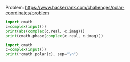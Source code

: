 Problem: https://www.hackerrank.com/challenges/polar-coordinates/problem


```python
import cmath 
c=complex(input())
print(abs(complex(c.real, c.imag)))
print(cmath.phase(complex(c.real, c.imag)))

```


```python
import cmath 
c=complex(input())
print(*cmath.polar(c), sep="\n")
```
